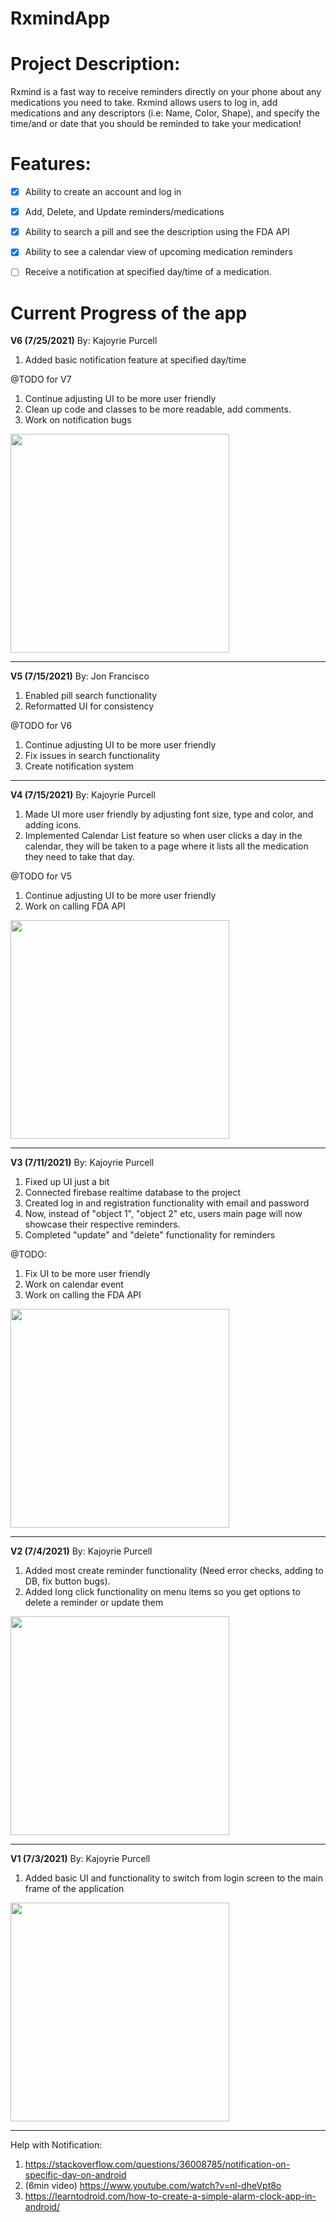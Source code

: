 # RxmindApp

# Project Description:
Rxmind is a fast way to receive reminders directly on your phone about any medications you need to take. Rxmind allows users to log in, add medications and any descriptors (i.e: Name, Color, Shape), and specify the time/and or date that you should be reminded to take your medication!

# Features:
- [x] Ability to create an account and log in
- [x] Add, Delete, and Update reminders/medications
- [x] Ability to search a pill and see the description using the FDA API
- [x] Ability to see a calendar view of upcoming medication reminders
- [ ] Receive a notification at specified day/time of a medication.


# Current Progress of the app

**V6 (7/25/2021)** By: Kajoyrie Purcell
1. Added basic notification feature at specified day/time

@TODO for V7
1. Continue adjusting UI to be more user friendly
2. Clean up code and classes to be more readable, add comments.
3. Work on notification bugs

<img src="https://github.com/GitKj/RxmindApp/blob/master/rxmind_V6.gif" width=350>

--------------------------------------------------------------------------------------------------------

**V5 (7/15/2021)** By: Jon Francisco
1. Enabled pill search functionality
2. Reformatted UI for consistency
  
@TODO for V6
1. Continue adjusting UI to be more user friendly
2. Fix issues in search functionality
3. Create notification system

--------------------------------------------------------------------------------------------------------

**V4 (7/15/2021)** By: Kajoyrie Purcell
1. Made UI more user friendly by adjusting font size, type and color, and adding icons.
2. Implemented Calendar List feature so when user clicks a day in the calendar, they will be taken to a page where it lists all the medication they need to take that day.
  
@TODO for V5
1. Continue adjusting UI to be more user friendly
2. Work on calling FDA API

<img src="https://github.com/GitKj/RxmindApp/blob/master/rxmind_V4.gif" width=350>

--------------------------------------------------------------------------------------------------------


**V3 (7/11/2021)** By: Kajoyrie Purcell
1. Fixed up UI just a bit
2. Connected firebase realtime database to the project
3. Created log in and registration functionality with email and password
4. Now, instead of "object 1", "object 2" etc, users main page will now showcase their respective reminders.
5. Completed "update" and "delete" functionality for reminders

@TODO:
1. Fix UI to be more user friendly
2. Work on calendar event
3. Work on calling the FDA API

<img src="https://github.com/GitKj/RxmindApp/blob/master/rxmind_V3.gif" width=350>

--------------------------------------------------------------------------------------------------------


**V2 (7/4/2021)** By: Kajoyrie Purcell
1. Added most create reminder functionality (Need error checks, adding to DB, fix button bugs). 
2. Added long click functionality on menu items so you get options to delete a reminder or update them
<img src="https://github.com/GitKj/RxmindApp/blob/master/rxmind_V2.gif" width=350>


--------------------------------------------------------------------------------------------------------



**V1 (7/3/2021)** By: Kajoyrie Purcell
1. Added basic UI and functionality to switch from login screen to the main frame of the application
<img src="https://github.com/GitKj/RxmindApp/blob/master/rxmind_V1.gif" width=350>

--------------------------------------------------------------------------------------------------------

Help with Notification:

1. https://stackoverflow.com/questions/36008785/notification-on-specific-day-on-android
2. (6min video) https://www.youtube.com/watch?v=nl-dheVpt8o
3. https://learntodroid.com/how-to-create-a-simple-alarm-clock-app-in-android/



